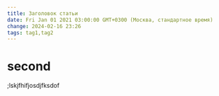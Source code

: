 ```yaml
---
title: Заголовок статьи
date: Fri Jan 01 2021 03:00:00 GMT+0300 (Москва, стандартное время)
change: 2024-02-16 23:26
tags: tag1,tag2
---
```

# second
;lskjfhifjosdjfksdof
